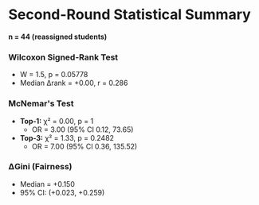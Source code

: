 # Second-Round Statistical Summary

**n = 44 (reassigned students)**

### Wilcoxon Signed-Rank Test
- W = 1.5, p = 0.05778
- Median Δrank = +0.00, r = 0.286

### McNemar's Test
- **Top‑1:** χ² = 0.00, p = 1
  - OR = 3.00 (95% CI 0.12, 73.65)
- **Top‑3:** χ² = 1.33, p = 0.2482
  - OR = 7.00 (95% CI 0.36, 135.52)

### ΔGini (Fairness)
- Median = +0.150
- 95% CI: (+0.023, +0.259)
